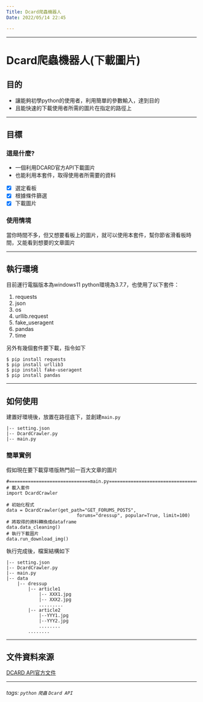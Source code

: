 ```yaml
---
Title: Dcard爬蟲機器人
Date: 2022/05/14 22:45

---
```


---

# Dcard爬蟲機器人(下載圖片)

## 目的

* 讓能夠初學python的使用者，利用簡單的參數輸入，達到目的
* 且能快速的下載使用者所需的圖片在指定的路徑上

---
## 目標

### 這是什麼?
* 一個利用DCARD官方API下載圖片
* 也能利用本套件，取得使用者所需要的資料

- [x] 選定看板
- [x] 根據條件篩選
- [x] 下載圖片

### 使用情境
當你時間不多，但又想要看板上的圖片，就可以使用本套件，幫你節省滑看板時間，又能看到想要的文章圖片

---

## 執行環境
目前運行電腦版本為windows11
python環境為3.7.7，也使用了以下套件：
1. requests
2. json
3. os
4. urllib.request
5. fake_useragent
6. pandas
7. time

另外有幾個套件要下載，指令如下

```shell=
$ pip install requests
$ pip install urllib3
$ pip install fake-useragent
$ pip install pandas
```

---

## 如何使用
建置好環境後，放置在路徑底下，並創建`main.py`

    |-- setting.json
    |-- DcardCrawler.py
    |-- main.py

### 簡單實例
假如現在要下載穿塔版熱門前一百大文章的圖片
```python=
#==============================main.py=====================================
# 載入套件
import DcardCrawler

# 初始化程式
data = DcardCrawler(get_path="GET_FORUMS_POSTS",
                          forums="dressup", popular=True, limit=100)
# 將取得的資料轉換成dataframe
data.data_cleaning()
# 執行下載圖片
data.run_download_img()

```

執行完成後，檔案結構如下


    |-- setting.json
    |-- DcardCrawler.py
    |-- main.py
    |-- data
        |-- dressup
            |-- article1
                |-- XXX1.jpg
                |-- XXX2.jpg
                .........
            |-- article2
                |--YYY1.jpg
                |--YYY2.jpg
                ........
            ........
        
<!-- ## 必要的背景
需要能夠了解python的for指令、IO操作、讀懂API文件、pandas基礎操作 -->

---

## 文件資料來源
[DCARD API官方文件](https://blog.jiatool.com/posts/dcard_api_v2/)

---
###### tags: `python` `爬蟲` `Dcard API` 